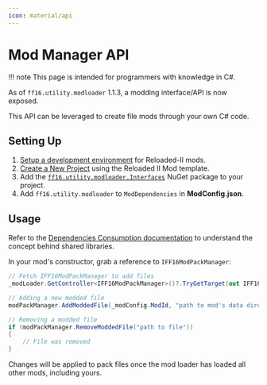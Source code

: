 ```yaml
---
icon: material/api
---
```


# Mod Manager API

!!! note
    This page is intended for programmers with knowledge in C#.

As of `ff16.utility.modloader` 1.1.3, a modding interface/API is now exposed. 

This API can be leveraged to create file mods through your own C# code.

## Setting Up

1. [Setup a development environment](https://reloaded-project.github.io/Reloaded-II/DevelopmentEnvironmentSetup/) for Reloaded-II mods.
2. [Create a New Project](https://reloaded-project.github.io/Reloaded-II/ProjectSetup/) using the Reloaded II Mod template.
3. Add the [`ff16.utility.modloader.Interfaces`](https://www.nuget.org/packages/ff16.utility.modloader.Interfaces) NuGet package to your project.
4. Add `ff16.utility.modloader` to `ModDependencies` in **ModConfig.json**.

## Usage

Refer to the [Dependencies Consumption documentation](https://reloaded-project.github.io/Reloaded-II/DependencyInjection_Consumer/) to understand the concept behind shared libraries.

In your mod's constructor, grab a reference to `IFF16ModPackManager`:

```csharp
// Fetch IFF16ModPackManager to add files
_modLoader.GetController<IFF16ModPackManager>()?.TryGetTarget(out IFF16ModPackManager modPackManager!);

// Adding a new modded file
modPackManager.AddModdedFile(_modConfig.ModId, "path to mod's data directory", "path to file");

// Removing a modded file
if (modPackManager.RemoveModdedFile("path to file"))
{
    // File was removed
}
```

Changes will be applied to pack files once the mod loader has loaded all other mods, including yours.